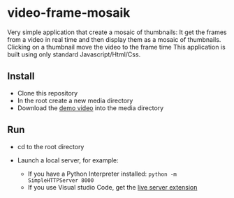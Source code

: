 # video-frame-mosaik
Very simple application that create a mosaic of thumbnails: It get the frames from a video in real time and then display them as a mosaic of thumbnails.
Clicking on a thumbnail move the video to the frame time 
This application is built using only standard Javascript/Html/Css.

## Install

- Clone this repository
- In the root create a new media directory
- Download the [demo video](http://vjs.zencdn.net/v/oceans.mp4) into the media directory 

## Run

- cd to the root directory

- Launch a local server, for example:

  - If you have a Python Interpreter installed:  `python -m SimpleHTTPServer 8000`
  - If you use Visual studio Code, get the [live server extension](https://marketplace.visualstudio.com/items?itemName=ritwickdey.LiveServer)
